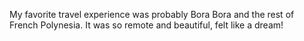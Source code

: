 My favorite travel experience was probably Bora Bora and the rest of French Polynesia. It was so remote and beautiful, felt like a dream!
